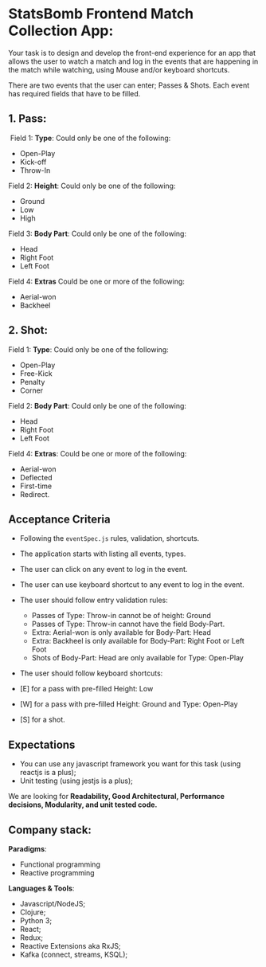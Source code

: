 # StatsBomb Frontend Match Collection App:

Your task is to design and develop the front-end experience for an app that
allows the user to watch a match and log in the events that are happening in
the match while watching, using Mouse and/or keyboard shortcuts.

There are two events that the user can enter; Passes & Shots.
Each event has required fields that have to be filled.


## 1. Pass:

 Field 1: **Type**:
Could only be one of the following:
  - Open-Play
  - Kick-off
  - Throw-In

Field 2: **Height**:
Could only be one of the following:
  - Ground
  - Low
  - High

Field 3: **Body Part**:
Could only be one of the following:
  - Head
  - Right Foot
  - Left Foot

Field 4: **Extras**
Could be one or more of the following:
  - Aerial-won
  - Backheel


## 2. Shot:

Field 1: **Type**:
Could only be one of the following:
  - Open-Play
  - Free-Kick
  - Penalty
  - Corner

Field 2: **Body Part**:
Could only be one of the following:
  - Head
  - Right Foot
  - Left Foot

Field 4: **Extras**:
Could be one or more of the following:
  - Aerial-won
  - Deflected
  - First-time
  - Redirect.


## Acceptance Criteria

- Following the `eventSpec.js` rules, validation, shortcuts.
- The application starts with listing all events, types.
- The user can click on any event to log in the event.
- The user can use keyboard shortcut to any event to log in the event.

- The user should follow entry validation rules:
  - Passes of Type: Throw-in cannot be of height: Ground
  - Passes of Type: Throw-in cannot have the field Body-Part.
  - Extra: Aerial-won is only available for Body-Part: Head
  - Extra: Backheel is only available for Body-Part: Right Foot or Left Foot
  - Shots of Body-Part: Head are only available for Type: Open-Play

- The user should follow keyboard shortcuts:
 - [E] for a pass with pre-filled Height: Low
 - [W] for a pass with pre-filled Height: Ground and Type: Open-Play
 - [S] for a shot.


## Expectations

- You can use any javascript framework you want for this task (using reactjs is a plus);
- Unit testing (using jestjs is a plus);

We are looking for **Readability, Good Architectural, Performance decisions, Modularity, and unit tested code.**


## Company stack:

**Paradigms**:
  - Functional programming
  - Reactive programming

**Languages & Tools**:
  - Javascript/NodeJS;
  - Clojure;
  - Python 3;
  - React;
  - Redux;
  - Reactive Extensions aka RxJS;
  - Kafka (connect, streams, KSQL);
